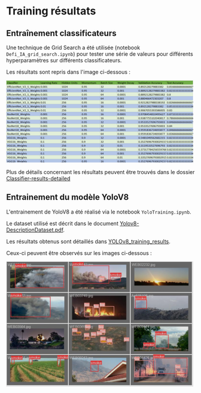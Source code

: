 # Training résultats

## Entraînement classificateurs

Une technique de Grid Search a été utilisée (notebook `Defi_IA_grid_search.ipynb`) pour tester une série de valeurs pour différents hyperparamètres sur différents classificateurs.

Les résultats sont repris dans l'image ci-dessous : 

<img src=https://github.com/loicreboursiere/HackIA_2024_GRP_2/blob/main/training/classifier-gridsearch-results.png width="500">

Plus de détails concernant les résultats peuvent être trouvés dans le dossier [Classifier-results-detailed](https://github.com/loicreboursiere/HackIA_2024_GRP_2/blob/main/training/Classifier-results-detailed)


## Entrainement du modèle YoloV8

L'entrainement de YoloV8 a été réalisé via le notebook `YoloTraining.ipynb`.

Le dataset utilisé est décrit dans le document [Yolov8-DescriptionDataset.pdf]().

Les résultats obtenus sont détaillés dans [YOLOv8_training_results]().

Ceux-ci peuvent être observés sur les images ci-dessous :

<img src=https://github.com/loicreboursiere/HackIA_2024_GRP_2/blob/main/training/YoloV8-results.png width="500">

